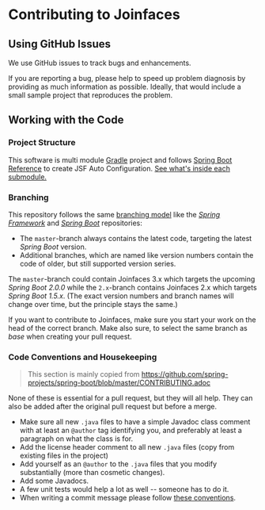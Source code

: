 # Contributing to Joinfaces

## Using GitHub Issues
We use GitHub issues to track bugs and enhancements.

If you are reporting a bug, please help to speed up problem diagnosis by providing as much
information as possible. Ideally, that would include a small sample project that reproduces the
problem.

## Working with the Code

### Project Structure

This software is multi module [Gradle](https://gradle.org/) project and follows [Spring Boot Reference](http://docs.spring.io/spring-boot/docs/current/reference/html/boot-features-developing-auto-configuration.html) to create JSF Auto Configuration. [See what's inside each submodule.](https://github.com/joinfaces/joinfaces/wiki/Structure-of-the-software)

### Branching

This repository follows the same [branching model](https://github.com/spring-projects/spring-boot/wiki/Working-with-Git-branches) like the [_Spring Framework_](https://github.com/spring-projects/spring-framework) and [_Spring Boot_](https://github.com/spring-projects/spring-boot) repositories:

- The `master`-branch always contains the latest code, targeting the latest _Spring Boot_ version.
- Additional branches, which are named like version numbers contain the code of older, but still supported version series.

The `master`-branch could contain Joinfaces 3.x which targets the upcoming _Spring Boot 2.0.0_ while the `2.x`-branch
contains Joinfaces 2.x which targets _Spring Boot 1.5.x_.
(The exact version numbers and branch names will change over time, but the principle stays the same.)

If you want to contribute to Joinfaces, make sure you start your work on the head of the correct branch.
Make also sure, to select the same branch as _base_ when creating your pull request.

### Code Conventions and Housekeeping
> This section is mainly copied from https://github.com/spring-projects/spring-boot/blob/master/CONTRIBUTING.adoc

None of these is essential for a pull request, but they will all help.  They can also be
added after the original pull request but before a merge.

* Make sure all new `.java` files to have a simple Javadoc class comment with at least an
  `@author` tag identifying you, and preferably at least a paragraph on what the class is for.
* Add the license header comment to all new `.java` files (copy from existing files in the project)
* Add yourself as an `@author` to the `.java` files that you modify substantially (more than cosmetic changes).
* Add some Javadocs.
* A few unit tests would help a lot as well -- someone has to do it.
* When writing a commit message please follow [these conventions](http://tbaggery.com/2008/04/19/a-note-about-git-commit-messages.html).
